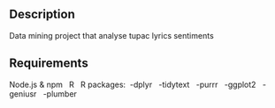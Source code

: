 
## Description
Data mining project that analyse tupac lyrics sentiments 
## Requirements

Node.js & npm &nbsp;
R &nbsp;
R packages:&nbsp;
-dplyr &nbsp;
-tidytext &nbsp;
-purrr &nbsp;
-ggplot2 &nbsp;
-geniusr &nbsp;
-plumber &nbsp;
